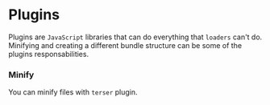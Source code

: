 # Plugins

Plugins are `JavaScript` libraries that can do everything that `loaders` can't do. Minifying and creating a different bundle structure can be some of the plugins responsabilities.  

### Minify
You can minify files with `terser` plugin.